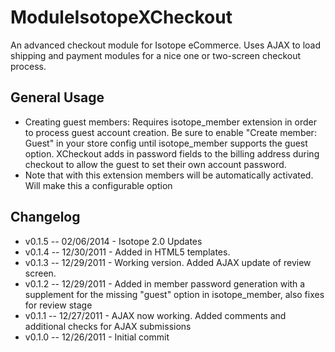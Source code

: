 ModuleIsotopeXCheckout
======================

An advanced checkout module for Isotope eCommerce. Uses AJAX to load shipping and payment modules for a nice one or two-screen checkout process.

General Usage
-------------
- Creating guest members: Requires isotope\_member extension in order to process guest account creation. Be sure to enable "Create member: Guest" in your store config until isotope\_member supports the guest option. XCheckout adds in password fields to the billing address during checkout to allow the guest to set their own account password.
- Note that with this extension members will be automatically activated. Will make this a configurable option

Changelog
---------

* v0.1.5 -- 02/06/2014 - Isotope 2.0 Updates
* v0.1.4 -- 12/30/2011 - Added in HTML5 templates.
* v0.1.3 -- 12/29/2011 - Working version. Added AJAX update of review screen.
* v0.1.2 -- 12/29/2011 - Added in member password generation with a supplement for the missing "guest" option in isotope_member, also fixes for review stage
* v0.1.1 -- 12/27/2011 - AJAX now working. Added comments and additional checks for AJAX submissions
* v0.1.0 -- 12/26/2011 - Initial commit